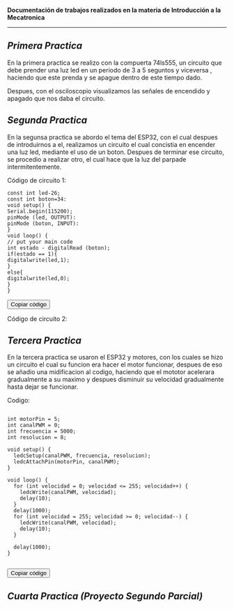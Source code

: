**Documentación de trabajos realizados en la materia de Introducción a la Mecatronica**

---
*Primera Practica*
---
En la primera practica se realizo con la compuerta 74ls555, un circuito que debe prender una luz led en un periodo de 3 a 5 seguntos y viceversa , haciendo que este prenda y se apague dentro de este tiempo dado.

Despues, con el osciloscopio visualizamos las señales de encendido y apagado que nos daba el circuito.







*Segunda Practica*
---
En la segunsa practica se abordo el tema del ESP32, con el cual despues de introduirnos a el, realizamos un circuito el cual concistia en encender una luz led, mediante el uso de un boton. Despues de terminar ese circuito, se procedio a realizar otro, el cual hace que la luz del parpade intermitentemente.

Código de circuito 1:
<title>Copiar código</title>
</head>
<body>

<pre><code id="codigo-a-copiar">const int led-26;
const int boton=34:
void setup() {
Serial.begin(115200);
pinMode (led, OUTPUT):
pinMode (boton, INPUT):
}
void loop() {
// put your main code
int estado - digitalRead (boton);
if(estado == 1){
digitalwrite(led,1);
}
else{
digitalwrite(led,0);
}
}
</code></pre>

<button onclick="copiarCodigo()">Copiar código</button>

<script>
function copiarCodigo() {
  const codigo = document.getElementById("codigo-a-copiar");
  // Usa navigator.clipboard si está disponible
  if (navigator.clipboard) {
    navigator.clipboard.writeText(codigo.innerText)
      .then(() => {
        alert("Código copiado al portapapeles");
      })
      .catch(err => {
        console.error("Error al copiar: ", err);
      });
  } else {
    // Método alternativo para navegadores más antiguos
    const tempInput = document.createElement("textarea");
    tempInput.value = codigo.innerText;
    document.body.appendChild(tempInput);
    tempInput.select();
    document.execCommand("copy");
    tempInput.remove();
    alert("Código copiado al portapapeles");
  }
}
</script>

</body>


Código de circuito 2:








*Tercera Practica*
---
En la tercera practica se usaron el ESP32 y motores, con los cuales se hizo un circuito el cual su funcion era hacer el motor funcionar, despues de eso se añadio una midificacion al codigo, haciendo que el mototor acelerara gradualmente a su maximo y despues disminuir su velocidad gradualmente hasta dejar se funcionar.

Codigo:
<title>Copiaar código</title>
</head>
<body>

<pre><code id="codigo-aa-copiar">
int motorPin = 5; 
int canalPWM = 0; 
int frecuencia = 5000; 
int resolucion = 8; 

void setup() {
  ledcSetup(canalPWM, frecuencia, resolucion); 
  ledcAttachPin(motorPin, canalPWM); 
}

void loop() {
  for (int velocidad = 0; velocidad <= 255; velocidad++) {
    ledcWrite(canalPWM, velocidad);
    delay(10);
  }
  delay(1000); 
  for (int velocidad = 255; velocidad >= 0; velocidad--) {
    ledcWrite(canalPWM, velocidad);
    delay(10);
  }

  delay(1000); 
}

</code></pre>

<button onclick="copiaarCodigo()">Copiar código</button>

<script>
function copiarCodigo() {
  const codigo = document.getElementById("codigo-aa-copiar");
  // Usa navigator.clipboard si está disponible
  if (navigator.clipboard) {
    navigator.clipboard.writeText(codigo.innerText)
      .then(() => {
        alert("Código copiado al portapapeles");
      })
      .catch(err => {
        console.error("Error al copiar: ", err);
      });
  } else {
    // Método alternativo para navegadores más antiguos
    const tempInput = document.createElement("textarea");
    tempInput.value = codigo.innerText;
    document.body.appendChild(tempInput);
    tempInput.select();
    document.execCommand("copy");
    tempInput.remove();
    alert("Código copiado al portapapeles");
  }
}
</script>

</body>






*Cuarta Practica (Proyecto Segundo Parcial)*
---
